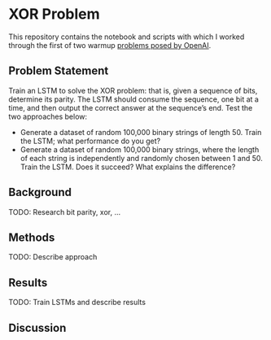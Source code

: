 # XOR Problem

This repository contains the notebook and scripts with which I worked through the first of two warmup [problems posed by OpenAI](https://blog.openai.com/requests-for-research-2/).

## Problem Statement

Train an LSTM to solve the XOR problem: that is, given a sequence of bits, determine its parity. The LSTM should consume the sequence, one bit at a time, and then output the correct answer at the sequence’s end. Test the two approaches below:

* Generate a dataset of random 100,000 binary strings of length 50. Train the LSTM; what performance do you get?
* Generate a dataset of random 100,000 binary strings, where the length of each string is independently and randomly chosen between 1 and 50. Train the LSTM. Does it succeed? What explains the difference?

## Background

TODO: Research bit parity, xor, ...

## Methods

TODO: Describe approach

## Results

TODO: Train LSTMs and describe results

## Discussion